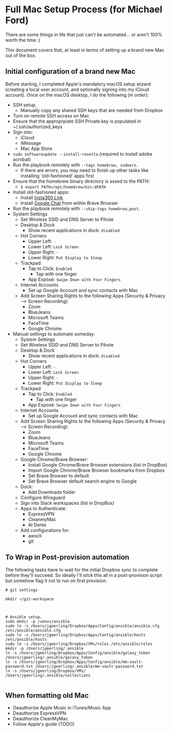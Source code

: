 # Full Mac Setup Process (for Michael Ford)

There are some things in life that just can't be automated... or aren't 100% worth the time :(

This document covers that, at least in terms of setting up a brand new Mac out of the box.

## Initial configuration of a brand new Mac

Before starting, I completed Apple's mandatory macOS setup wizard (creating a local user account, and optionally signing into my iCloud account). Once on the macOS desktop, I do the following (in order):

  - SSH setup.
    - Manually copy any shared SSH keys that are needed from Dropbox
  - Turn on remote SSH access on Mac
  - Ensure that the approprpiate SSH Private key is populated in ~/.ssh/authorized_keys
  - Sign into:
    - iCloud
    - iMessage
    - Mac App Store
  - `sudo softwareupdate --install-rosetta` (required to install adobe acrobat)
  - Run the playbook remotely with `--tags homebrew, sudoers`.
    - If there are errors, you may need to finish up other tasks like installing 'old-fashioned' apps first
  - Ensure that the homebrew binary directory is assed to the PATH:
    - `$ export PATH=/opt/homebrew/bin:$PATH`
  - Install old-fashioned apps:
    - Install [Insta360 Link](https://www.insta360.com/download/insta360-link)
    - Install [Google Chat](https://chat.google.com/download/) from within Brave Browser
   - Run the playbook remotely with `--skip-tags homebrew,post`.
  - System Settings
    - Set Wireless SSID and DNS Server to Pihole
    - Desktop & Dock
      - Show recent applications in dock: `disabled`
    - Hot Corners
      - Upper Left: `-`
      - Lower Left: `Lock Screen`
      - Upper Right: `-`
      - Lower Right: `Put Display to Sleep`
    - Trackpad
      - Tap to Click: `Enabled`
        - Tap with one finger
      - App Exposé: `Swipe Down with Four Fingers`
    - Internet Accounts
      - Set up Google Account and sync contacts with Mac
    - Add Screen Sharing Rights to the following Apps (Security & Privacy --> Screen Recording):
      - Zoom
      - BlueJeans
      - Microsoft Teams
      - FaceTime
      - Google Chrome
  - Manual settings to automate someday:
    - System Settings
    - Set Wireless SSID and DNS Server to Pihole
    - Desktop & Dock
      - Show recent applications in dock: `disabled`
    - Hot Corners
      - Upper Left: `-`
      - Lower Left: `Lock Screen`
      - Upper Right: `-`
      - Lower Right: `Put Display to Sleep`
    - Trackpad
      - Tap to Click: `Enabled`
        - Tap with one finger
      - App Exposé: `Swipe Down with Four Fingers`
    - Internet Accounts
      - Set up Google Account and sync contacts with Mac
    - Add Screen Sharing Rights to the following Apps (Security & Privacy --> Screen Recording):
      - Zoom
      - BlueJeans
      - Microsoft Teams
      - FaceTime
      - Google Chrome
    - Google Chrome/Brave Browser:
      - Install Google Chrome/Brave Browser extensions (list in DropBox)
      - Import Google Chrome/Brave Browser bookmarks from Dropbox
      - Set Brave Browser to default
      - Set Brave Browser default search engine to Google
    - Dock:
      - Add Downloads folder
    - Configure Wireguard
    - Sign into Slack workspaces (list in DropBox)
    - Apps to Authenticate:
      - ExpressVPN
      - CleanmyMac
      - Al Dente
    - Add configurations for:
      - awscli
      - git


## To Wrap in Post-provision automation

The following tasks have to wait for the initial Dropbox sync to complete before they'll succeed. So ideally I'll stick this all in a post-provision script but somehow flag it not to run on first provision.

```
# git settings

mkdir ~/git-workspace



# Ansible setup.
sudo mkdir -p /venvs/ansible
sudo ln -s /Users/jgeerling/Dropbox/Apps/Config/ansible/ansible.cfg /etc/ansible/ansible.cfg
sudo ln -s /Users/jgeerling/Dropbox/Apps/Config/ansible/hosts /etc/ansible/hosts
sudo ln -s /Users/jgeerling/Dropbox/VMs/roles /etc/ansible/roles
mkdir -p /Users/jgeerling/.ansible
ln -s /Users/jgeerling/Dropbox/Apps/Config/ansible/galaxy_token /Users/jgeerling/.ansible/galaxy_token
ln -s /Users/jgeerling/Dropbox/Apps/Config/ansible/mm-vault-password.txt /Users/jgeerling/.ansible/mm-vault-password.txt
ln -s /Users/jgeerling/Dropbox/VMs/ /Users/jgeerling/.ansible/collections


```

## When formatting old Mac
  - Deauthorize Apple Music in iTunes/Music App
  - Deauthorize ExpressVPN
  - Deauthorize CleanMyMac
  - Follow Apple's guide (TODO)
